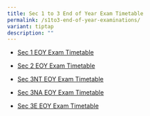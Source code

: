 ```yaml
---
title: Sec 1 to 3 End of Year Exam Timetable
permalink: /s1to3-end-of-year-examinations/
variant: tiptap
description: ""
---
```

<ul data-tight="true" class="tight">
<li>
<p><a href="/files/2025/Timetable/2025_Sec_1_EOY_Exam_Timetables_updated_12_Aug.pdf" rel="noopener nofollow" target="_blank">Sec 1 EOY Exam Timetable</a>
</p>
</li>
<li>
<p><a href="/files/2025/Timetable/2025_Sec_2_EOY_Exam_Timetables_updated_12_Aug.pdf" rel="noopener nofollow" target="_blank">Sec 2 EOY Exam Timetable</a>
</p>
</li>
<li>
<p><a href="/files/2025/Timetable/2025_Sec_3T_EOY_Exam_Timetables_updated_12_Aug.pdf" rel="noopener nofollow" target="_blank">Sec 3NT EOY Exam Timetable</a>
</p>
</li>
<li>
<p><a href="/files/2025/Timetable/2025_Sec_3N_EOY_Exam_Timetables_updated_18_Aug.pdf" rel="noopener nofollow" target="_blank">Sec 3NA EOY Exam Timetable</a>
</p>
</li>
<li>
<p><a href="/files/2025/Timetable/2025_Sec_3E_EOY_Exam_Timetables_updated_18_Aug.pdf" rel="noopener nofollow" target="_blank">Sec 3E EOY Exam Timetable</a>
</p>
</li>
</ul>
<p></p>
